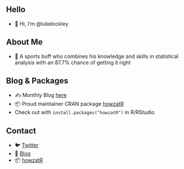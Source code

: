 ## Hello
- 👋 Hi, I’m @lukelockley

## About Me
- 👀 A sports buff who combines his knowledge and skills in statistical analysis with an 87.7% chance of getting it right

## Blog & Packages
- ✍️ Monthly Blog [here](https://luke-lockley.medium.com/)
- 📦 Proud maintainer CRAN package [howzatR](https://cran.r-project.org/web/packages/howzatR/index.html)
- Check out with `install.packages("howzatR")` in R/RStudio

## Contact
- 🐦 [Twitter](https://twitter.com/luke_lockley)
- 📖 [Blog](https://luke-lockley.medium.com/) 
- 📦 [howzatR](https://github.com/lukelockley/howzatR)
<!---
lukelockley/lukelockley is a ✨ special ✨ repository because its `README.md` (this file) appears on your GitHub profile.
You can click the Preview link to take a look at your changes.
--->
